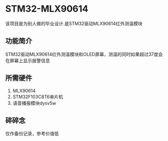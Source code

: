 # STM32-MLX90614
该项目是为别人做的毕业设计.是STM32驱动MLX90614红外测温模块
## 功能简介
STM32驱动MLX90614红外测温模块和OLED屏幕，测温的同时如果超过37度会在屏幕上显示报警信息
## 所需硬件
1. MLX90614
2. STM32F103C8T6单片机
3. 语音播报模块dysv5w
## 碎碎念
仅作备份记录，参考价值低
